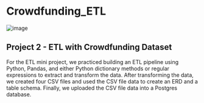 # <h1>Crowdfunding_ETL</h1>

![image](https://user-images.githubusercontent.com/119762874/227399270-4da124a0-a68f-4b82-a97a-a820790f907e.png)


<h2> Project 2 - ETL with Crowdfunding Dataset</h2>


For the ETL mini project, we practiced building an ETL pipeline using Python, Pandas, and either Python dictionary methods or regular expressions to extract and transform the data. After transforming the data, we created four CSV files and used the CSV file data to create an ERD and a table schema. Finally, we uploaded the CSV file data into a Postgres database.


